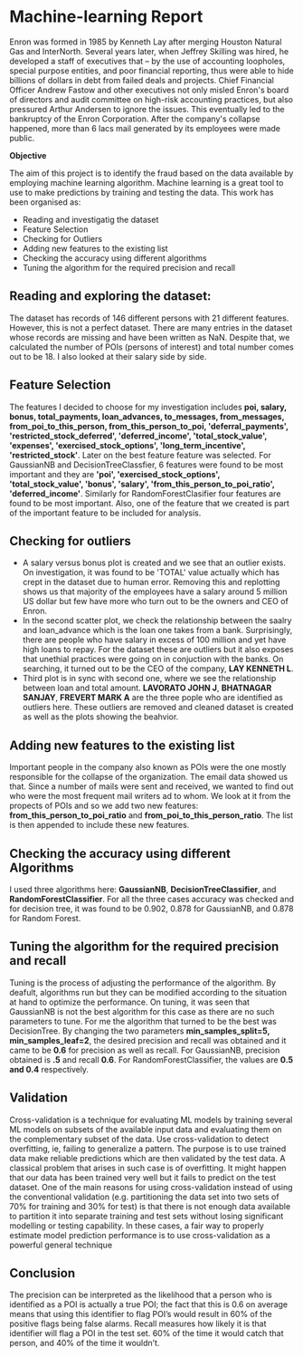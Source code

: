 # Machine-learning Report
Enron was formed in 1985 by Kenneth Lay after merging Houston Natural Gas and InterNorth. Several years later, when Jeffrey Skilling was hired, he developed a staff of executives that – by the use of accounting loopholes, special purpose entities, and poor financial reporting, thus were able to hide billions of dollars in debt from failed deals and projects. Chief Financial Officer Andrew Fastow and other executives not only misled Enron's board of directors and audit committee on high-risk accounting practices, but also pressured Arthur Andersen to ignore the issues.  This eventually led to the bankruptcy of the Enron Corporation. After the company's collapse happened, more than 6 lacs mail generated by its employees were made public.

**Objective**

The aim of this project is to identify the fraud based on the data available by employing machine learning algorithm. Machine learning is a great tool to use to make predictions by training and testing the data. This work has been organised as:
- Reading and investigatig the dataset
- Feature Selection
- Checking for Outliers
- Adding new features to the existing list
- Checking the accuracy using different algorithms
- Tuning the algorithm for the required precision and recall

## Reading and exploring the dataset: 
The dataset has records of 146 different persons with  21 different features. However, this is not a perfect dataset. There are many entries in the dataset whose records are missing and have been written as NaN. Despite that, we calculated the number of POIs (persons of interest) and total number comes out to be 18. I also looked at their salary side by side.

## Feature Selection
The features I decided to choose for my investigation includes **poi, salary, bonus, total_payments, loan_advances, to_messages, from_messages, from_poi_to_this_person, from_this_person_to_poi, 'deferral_payments', 'restricted_stock_deferred', 'deferred_income', 'total_stock_value', 'expenses', 'exercised_stock_options', 'long_term_incentive', 'restricted_stock'**. Later on the best feature feature was selected. For GaussianNB and DecisionTreeClassfier, 6 features were found to be most important and they are **'poi', 'exercised_stock_options', 'total_stock_value', 'bonus', 'salary', 'from_this_person_to_poi_ratio', 'deferred_income'**. Similarly for RandomForestClasifier four features are found to be most important. Also, one of the feature that we created is part of the important feature to be included for analysis.

## Checking for outliers
- A salary versus bonus plot is created and we see that an outlier exists. On investigation, it was found to be 'TOTAL' value actually which has crept in the dataset due to human error. Removing this and replotting shows us that majority of the employees have a salary around 5 million US dollar but few have more who turn out to be the owners and CEO of Enron.
- In the second scatter plot, we check the relationship between the saalry and loan_advance which is the loan one takes from a bank. Surprisingly, there are people who have salary in excess of 100 million and yet have high loans to repay. For the dataset these are outliers but it also exposes that unethial practices were going on in conjuction with the banks. On searching, it turned out to be the CEO of the company, **LAY KENNETH L**.
- Third plot is in sync with second one, where we see the relationship between loan and total amount. **LAVORATO JOHN J**, **BHATNAGAR SANJAY**, **FREVERT MARK A** are the three pople who are identified as outliers here. These outliers are removed and cleaned dataset is created as well as the plots showing the beahvior.

## Adding new features to the existing list
Important people in the company also known as POIs were the one mostly responsible for the collapse of the organization. The email data showed us that. Since a number of mails were sent and received, we wanted to find out who were the most frequent mail writers ad to whom. We look at it from the propects of POIs and so we add two new features: **from_this_person_to_poi_ratio** and **from_poi_to_this_person_ratio**. The list is then appended to include these new features.

## Checking the accuracy using different Algorithms
I used three algorithms here: **GaussianNB**, **DecisionTreeClassifier**, and **RandomForestClassifier**. For all the three cases accuracy was checked and for decision tree, it was found to be 0.902, 0.878 for GaussianNB, and 0.878 for Random Forest.

## Tuning the algorithm for the required precision and recall
Tuning is the process of adjusting the performance of the algorithm. By deafult, algorithms run but they can be modified according to the situation at hand to optimize the performance. On tuning, it was seen that GaussianNB is not the best algorithm for this case as there are no such parameters to tune. For me the algorithm that turned to be the best was DecisionTree. By changing the two parameters **min_samples_split=5, min_samples_leaf=2**, the desired precision and recall was obtained and it came to be **0.6** for precision as well as recall. For GaussianNB, precision obtained is **.5** and recall **0.6**. For RandomForestClassifier, the values are **0.5 and 0.4** respectively. 
 
 ## Validation
Cross-validation is a technique for evaluating ML models by training several ML models on subsets of the available input data and evaluating them on the complementary subset of the data. Use cross-validation to detect overfitting, ie, failing to generalize a pattern. The purpose is to use trained data make reliable predictions which are then validated by the test data. A classical problem that arises in such case is of overfitting. It might happen that our data has been trained very well but it fails to predict on the test dataset. One of the main reasons for using cross-validation instead of using the conventional validation (e.g. partitioning the data set into two sets of 70% for training and 30% for test) is that there is not enough data available to partition it into separate training and test sets without losing significant modelling or testing capability. In these cases, a fair way to properly estimate model prediction performance is to use cross-validation as a powerful general technique
 ## Conclusion
The precision can be interpreted as the likelihood that a person who is identified as a POI is actually a true POI; the fact that this is 0.6 on average means that using this identifier to flag POI’s would result in 60% of the positive flags being false alarms. Recall measures how likely it is that identifier will flag a POI in the test set. 60% of the time it would catch that person, and 40% of the time it wouldn’t.
